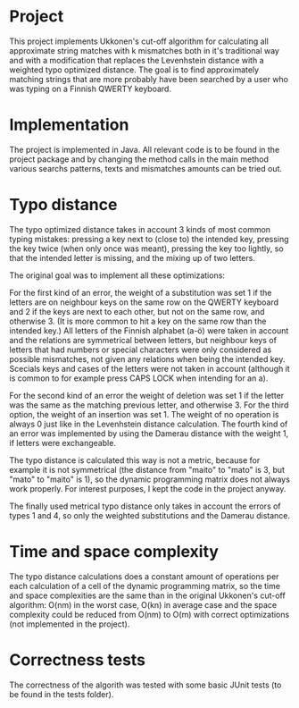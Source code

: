 # Project

This project implements Ukkonen's cut-off algorithm for calculating all approximate string matches with k mismatches both in it's traditional way and with a modification that replaces the Levenhstein distance with a weighted typo optimized distance. The goal is to find approximately matching strings that are more probably have been searched by a user who was typing on a Finnish QWERTY keyboard. 

# Implementation

The project is implemented in Java. All relevant code is to be found in the project package and by changing the method calls in the main method various searchs patterns, texts and mismatches amounts can be tried out.

# Typo distance

The typo optimized distance takes in account 3 kinds of most common typing mistakes: pressing a key next to (close to) the intended key, pressing the key twice (when only once was meant), pressing the key too lightly, so that the intended letter is missing, and the mixing up of two letters.

The original goal was to implement all these optimizations:

For the first kind of an error, the weight of a substitution was set 1 if the letters are on neighbour keys on the same row on the QWERTY keyboard and 2 if the keys are next to each other, but not on the same row, and otherwise 3. (It is more common to hit a key on the same row than the intended key.) All letters of the Finnish alphabet (a-ö) were taken in account and the relations are symmetrical between letters, but neighbour keys of letters that had numbers or special characters were only considered as possible mismatches, not given any relations when being the intended key. Scecials keys and cases of the letters were not taken in account (although it is common to for example press CAPS LOCK when intending for an a).

For the second kind of an error the weight of deletion was set 1 if the letter was the same as the matching previous letter, and otherwise 3. For the third option, the weight of an insertion was set 1. The weight of no operation is always 0 just like in the Levenhstein distance calculation. The fourth kind of an error was implemented by using the Damerau distance with the weight 1, if letters were exchangeable.

The typo distance is calculated this way is not a metric, because for example it is not symmetrical (the distance from "maito" to "mato" is 3, but "mato" to "maito" is 1), so the dynamic programming matrix does not always work properly. For interest purposes, I kept the code in the project anyway.

The finally used metrical typo distance only takes in account the errors of types 1 and 4, so only the weighted substitutions and the Damerau distance.

# Time and space complexity

The typo distance calculations does a constant amount of operations per each calculation of a cell of the dynamic programming matrix, so the time and space complexities are the same than in the original Ukkonen's cut-off algorithm: O(nm) in the worst case, O(kn) in average case and the space complexity could be reduced from O(nm) to O(m) with correct optimizations (not implemented in the project).

# Correctness tests

The correctness of the algorith was tested with some basic JUnit tests (to be found in the tests folder). 
